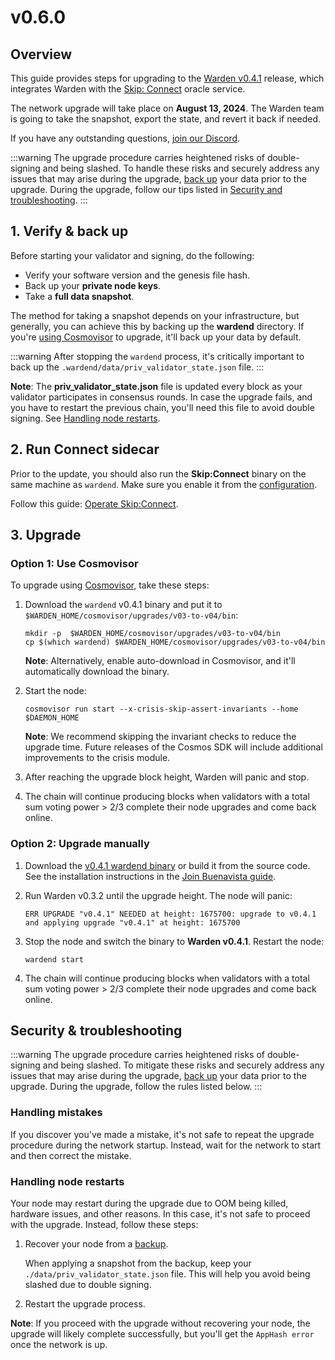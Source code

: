 ﻿---
sidebar_position: 1
---

# v0.6.0

## Overview

This guide provides steps for upgrading to the [Warden v0.4.1](https://github.com/warden-protocol/wardenprotocol/releases/tag/v0.4.1) release, which integrates Warden with the [Skip: Connect](https://docs.skip.build/connect/introduction) oracle service.

The network upgrade will take place on **August 13, 2024**. The Warden team is going to take the snapshot, export the state, and revert it back if needed.

If you have any outstanding questions, [join our Discord](https://discord.com/invite/wardenprotocol).

:::warning
The upgrade procedure carries heightened risks of double-signing and being slashed. To handle these risks and securely address any issues that may arise during the upgrade, [back up](#1-verify--back-up) your data prior to the upgrade. During the upgrade, follow our tips listed in [Security and troubleshooting](#security--troubleshooting).
:::

## 1. Verify & back up

Before starting your validator and signing, do the following:

- Verify your software version and the genesis file hash.
- Back up your **private node keys**.
- Take a **full data snapshot**.

The method for taking a snapshot depends on your infrastructure, but generally, you can achieve this by backing up the **wardend** directory. If you're [using Cosmovisor](#option-1-use-cosmovisor) to upgrade, it'll back up your data by default.

:::warning
After stopping the `wardend` process, it's critically important to back up the `.wardend/data/priv_validator_state.json` file.
:::

**Note**: The **priv_validator_state.json** file is updated every block as your validator participates in consensus rounds. In case the upgrade fails, and you have to restart the previous chain, you'll need this file to avoid double signing. See [Handling node restarts](#handling-node-restarts).

## 2. Run Connect sidecar

Prior to the update, you should also run the **Skip:Connect** binary on the same machine as `wardend`. Make sure you enable it from the [configuration](/operate-a-node/operate-skip-connect#3-configure-wardend).

Follow this guide: [Operate Skip:Connect](/operate-a-node/operate-skip-connect).

## 3. Upgrade

### Option 1: Use Cosmovisor

To upgrade using [Cosmovisor](https://pkg.go.dev/cosmossdk.io/tools/cosmovisor), take these steps:

1. Download the `wardend` v0.4.1 binary and put it to `$WARDEN_HOME/cosmovisor/upgrades/v03-to-v04/bin`:

   ```shell
   mkdir -p  $WARDEN_HOME/cosmovisor/upgrades/v03-to-v04/bin
   cp $(which wardend) $WARDEN_HOME/cosmovisor/upgrades/v03-to-v04/bin
   ```

   **Note**: Alternatively, enable auto-download in Cosmovisor, and it'll automatically download the binary.

2. Start the node:

   ```shell
   cosmovisor run start --x-crisis-skip-assert-invariants --home $DAEMON_HOME
   ```

   **Note**: We recommend skipping the invariant checks to reduce the upgrade time. Future releases of the Cosmos SDK will include additional improvements to the crisis module.

3. After reaching the upgrade block height, Warden will panic and stop.

4. The chain will continue producing blocks when validators with a total sum voting power > 2/3 complete their node upgrades and come back online.

### Option 2: Upgrade manually

1. Download the [v0.4.1 wardend binary](https://github.com/warden-protocol/wardenprotocol/releases/tag/v0.4.1) or build it from the source code. See the installation instructions in the [Join Buenavista guide](/operate-a-node/buenavista-testnet/join-buenavista#1-install).

2. Run Warden v0.3.2 until the upgrade height. The node will panic:

   ```shell
   ERR UPGRADE "v0.4.1" NEEDED at height: 1675700: upgrade to v0.4.1 and applying upgrade "v0.4.1" at height: 1675700 
   ```

3. Stop the node and switch the binary to **Warden v0.4.1**. Restart the node:

   ```shell
   wardend start
   ```

4. The chain will continue producing blocks when validators with a total sum voting power > 2/3 complete their node upgrades and come back online.

## Security & troubleshooting

:::warning
The upgrade procedure carries heightened risks of double-signing and being slashed. To mitigate these risks and securely address any issues that may arise during the upgrade, [back up](#1-verify--back-up) your data prior to the upgrade. During the upgrade, follow the rules listed below.
:::

### Handling mistakes

If you discover you've made a mistake, it's not safe to repeat the upgrade procedure during the network startup. Instead, wait for the network to start and then correct the mistake.

### Handling node restarts

Your node may restart during the upgrade due to OOM being killed, hardware issues, and other reasons. In this case, it's not safe to proceed with the upgrade. Instead, follow these steps:

1. Recover your node from a [backup](#1-verify--back-up).

   When applying a snapshot from the backup, keep your `./data/priv_validator_state.json` file. This will help you avoid being slashed due to double signing.

2. Restart the upgrade process.

**Note**: If you proceed with the upgrade without recovering your node, the upgrade will likely complete successfully, but you'll get the `AppHash error` once the network is up.
